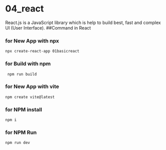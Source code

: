 # 04_react
React.js is a JavaScript library which is help to build best, fast and complex UI (User Interface).
##Command in React 

### for New App with npx
```terminal
npx create-react-app 01basicreact
```

### for Build with npm
```terminal
 npm run build
```

### for New App with vite
```terminal
npm create vite@latest
```

### for NPM install
```terminal
npm i
```

### for NPM Run
```terminal
npm run dev
```
